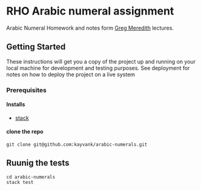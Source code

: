 # RHO Arabic numeral assignment
Arabic Numeral Homework and notes form [Greg Meredith](https://www.youtube.com/watch?v=tY5AEuz6lCU&t=34s) lectures.

## Getting Started
These instructions will get you a copy of the project up and running on your local machine for development and testing purposes. See deployment for notes on how to deploy the project on a live system

### Prerequisites

#### Installs
- [stack](https://docs.haskellstack.org/en/stable/README)

#### clone the repo
```
git clone git@github.com:kayvank/arabic-numerals.git
```

## Ruunig the tests
```
cd arabic-numerals
stack test
```
